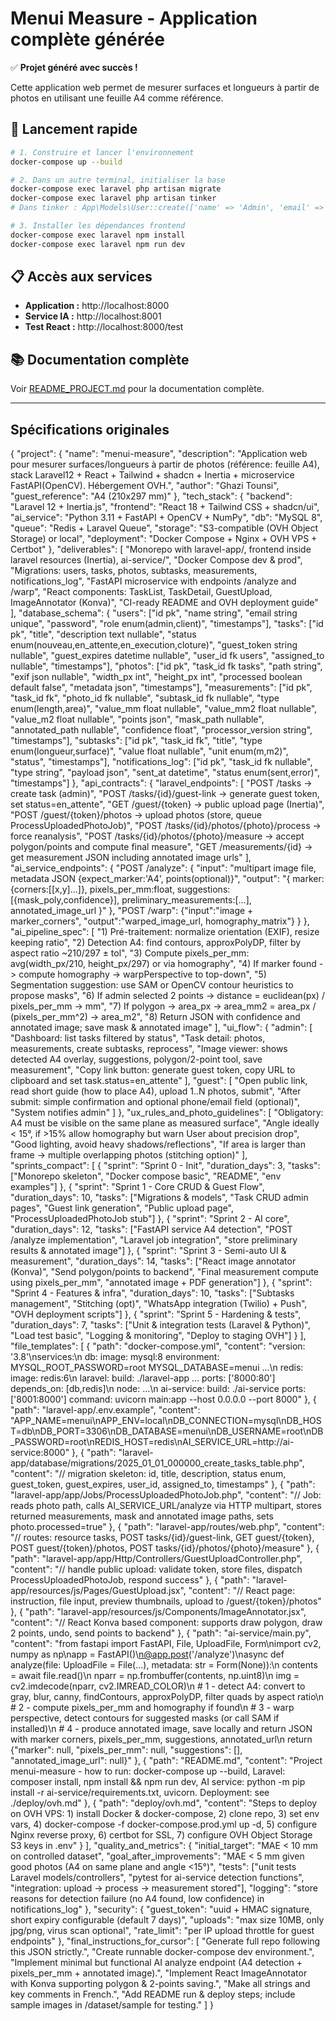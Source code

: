 # Menui Measure - Application complète générée

✅ **Projet généré avec succès !**

Cette application web permet de mesurer surfaces et longueurs à partir de photos en utilisant une feuille A4 comme référence.

## 🚀 Lancement rapide

```bash
# 1. Construire et lancer l'environnement
docker-compose up --build

# 2. Dans un autre terminal, initialiser la base
docker-compose exec laravel php artisan migrate
docker-compose exec laravel php artisan tinker
# Dans tinker : App\Models\User::create(['name' => 'Admin', 'email' => 'admin@example.com', 'password' => bcrypt('password'), 'role' => 'admin']);

# 3. Installer les dépendances frontend
docker-compose exec laravel npm install
docker-compose exec laravel npm run dev
```

## 📋 Accès aux services

- **Application :** http://localhost:8000
- **Service IA :** http://localhost:8001  
- **Test React :** http://localhost:8000/test

## 📚 Documentation complète

Voir [README_PROJECT.md](README_PROJECT.md) pour la documentation complète.

---

## Spécifications originales

{
  "project": {
    "name": "menui-measure",
    "description": "Application web pour mesurer surfaces/longueurs à partir de photos (référence: feuille A4), stack Laravel12 + React + Tailwind + shadcn + Inertia + microservice FastAPI(OpenCV). Hébergement OVH.",
    "author": "Ghazi Tounsi",
    "guest_reference": "A4 (210x297 mm)"
  },
  "tech_stack": {
    "backend": "Laravel 12 + Inertia.js",
    "frontend": "React 18 + Tailwind CSS + shadcn/ui",
    "ai_service": "Python 3.11 + FastAPI + OpenCV + NumPy",
    "db": "MySQL 8",
    "queue": "Redis + Laravel Queue",
    "storage": "S3-compatible (OVH Object Storage) or local",
    "deployment": "Docker Compose + Nginx + OVH VPS + Certbot"
  },
  "deliverables": [
    "Monorepo with laravel-app/, frontend inside laravel resources (Inertia), ai-service/",
    "Docker Compose dev & prod",
    "Migrations: users, tasks, photos, subtasks, measurements, notifications_log",
    "FastAPI microservice with endpoints /analyze and /warp",
    "React components: TaskList, TaskDetail, GuestUpload, ImageAnnotator (Konva)",
    "CI-ready README and OVH deployment guide"
  ],
  "database_schema": {
    "users": ["id pk", "name string", "email string unique", "password", "role enum(admin,client)", "timestamps"],
    "tasks": ["id pk", "title", "description text nullable", "status enum(nouveau,en_attente,en_execution,cloture)", "guest_token string nullable", "guest_expires datetime nullable", "user_id fk users", "assigned_to nullable", "timestamps"],
    "photos": ["id pk", "task_id fk tasks", "path string", "exif json nullable", "width_px int", "height_px int", "processed boolean default false", "metadata json", "timestamps"],
    "measurements": ["id pk", "task_id fk", "photo_id fk nullable", "subtask_id fk nullable", "type enum(length,area)", "value_mm float nullable", "value_mm2 float nullable", "value_m2 float nullable", "points json", "mask_path nullable", "annotated_path nullable", "confidence float", "processor_version string", "timestamps"],
    "subtasks": ["id pk", "task_id fk", "title", "type enum(longueur,surface)", "value float nullable", "unit enum(m,m2)", "status", "timestamps"],
    "notifications_log": ["id pk", "task_id fk nullable", "type string", "payload json", "sent_at datetime", "status enum(sent,error)", "timestamps"]
  },
  "api_contracts": {
    "laravel_endpoints": [
      "POST /tasks -> create task (admin)",
      "POST /tasks/{id}/guest-link -> generate guest token, set status=en_attente",
      "GET /guest/{token} -> public upload page (Inertia)",
      "POST /guest/{token}/photos -> upload photos (store, queue ProcessUploadedPhotoJob)",
      "POST /tasks/{id}/photos/{photo}/process -> force reanalysis",
      "POST /tasks/{id}/photos/{photo}/measure -> accept polygon/points and compute final measure",
      "GET /measurements/{id} -> get measurement JSON including annotated image urls"
    ],
    "ai_service_endpoints": {
      "POST /analyze": {
        "input": "multipart image file, metadata JSON {expect_marker:'A4', points(optional)}",
        "output": "{ marker:{corners:[[x,y]...]}, pixels_per_mm:float, suggestions:[{mask_poly,confidence}], preliminary_measurements:[...], annotated_image_url }"
      },
      "POST /warp": {"input":"image + marker_corners", "output":"warped_image_url, homography_matrix"}
    }
  },
  "ai_pipeline_spec": [
    "1) Pré-traitement: normalize orientation (EXIF), resize keeping ratio",
    "2) Detection A4: find contours, approxPolyDP, filter by aspect ratio ~210/297 ± tol",
    "3) Compute pixels_per_mm: avg(width_px/210, height_px/297) or via homography",
    "4) If marker found -> compute homography -> warpPerspective to top-down",
    "5) Segmentation suggestion: use SAM or OpenCV contour heuristics to propose masks",
    "6) If admin selected 2 points -> distance = euclidean(px) / pixels_per_mm -> mm",
    "7) If polygon -> area_px -> area_mm2 = area_px / (pixels_per_mm^2) -> area_m2",
    "8) Return JSON with confidence and annotated image; save mask & annotated image"
  ],
  "ui_flow": {
    "admin": [
      "Dashboard: list tasks filtered by status",
      "Task detail: photos, measurements, create subtasks, reprocess",
      "Image viewer: shows detected A4 overlay, suggestions, polygon/2-point tool, save measurement",
      "Copy link button: generate guest token, copy URL to clipboard and set task.status=en_attente"
    ],
    "guest": [
      "Open public link, read short guide (how to place A4), upload 1..N photos, submit",
      "After submit: simple confirmation and optional phone/email field (optional)",
      "System notifies admin"
    ]
  },
  "ux_rules_and_photo_guidelines": [
    "Obligatory: A4 must be visible on the same plane as measured surface",
    "Angle ideally < 15°, if >15% allow homography but warn User about precision drop",
    "Good lighting, avoid heavy shadows/reflections",
    "If area is larger than frame -> multiple overlapping photos (stitching option)"
  ],
  "sprints_compact": [
    {
      "sprint": "Sprint 0 - Init",
      "duration_days": 3,
      "tasks": ["Monorepo skeleton", "Docker compose basic", "README", "env examples"]
    },
    {
      "sprint": "Sprint 1 - Core CRUD & Guest Flow",
      "duration_days": 10,
      "tasks": ["Migrations & models", "Task CRUD admin pages", "Guest link generation", "Public upload page", "ProcessUploadedPhotoJob stub"]
    },
    {
      "sprint": "Sprint 2 - AI core",
      "duration_days": 12,
      "tasks": ["FastAPI service A4 detection", "POST /analyze implementation", "Laravel job integration", "store preliminary results & annotated image"]
    },
    {
      "sprint": "Sprint 3 - Semi-auto UI & measurement",
      "duration_days": 14,
      "tasks": ["React image annotator (Konva)", "Send polygon/points to backend", "Final measurement compute using pixels_per_mm", "annotated image + PDF generation"]
    },
    {
      "sprint": "Sprint 4 - Features & infra",
      "duration_days": 10,
      "tasks": ["Subtasks management", "Stitching (opt)", "WhatsApp integration (Twilio) + Push", "OVH deployment scripts"]
    },
    {
      "sprint": "Sprint 5 - Hardening & tests",
      "duration_days": 7,
      "tasks": ["Unit & integration tests (Laravel & Python)", "Load test basic", "Logging & monitoring", "Deploy to staging OVH"]
    }
  ],
  "file_templates": [
    {
      "path": "docker-compose.yml",
      "content": "version: '3.8'\\nservices:\\n  db: image: mysql:8 environment: MYSQL_ROOT_PASSWORD=root MYSQL_DATABASE=menui ...\\n  redis: image: redis:6\\n  laravel: build: ./laravel-app ... ports: ['8000:80'] depends_on: [db,redis]\\n  node: ...\\n  ai-service: build: ./ai-service ports: ['8001:8000'] command: uvicorn main:app --host 0.0.0.0 --port 8000"
    },
    {
      "path": "laravel-app/.env.example",
      "content": "APP_NAME=menui\\nAPP_ENV=local\\nDB_CONNECTION=mysql\\nDB_HOST=db\\nDB_PORT=3306\\nDB_DATABASE=menui\\nDB_USERNAME=root\\nDB_PASSWORD=root\\nREDIS_HOST=redis\\nAI_SERVICE_URL=http://ai-service:8000"
    },
    {
      "path": "laravel-app/database/migrations/2025_01_01_000000_create_tasks_table.php",
      "content": "// migration skeleton: id, title, description, status enum, guest_token, guest_expires, user_id, assigned_to, timestamps"
    },
    {
      "path": "laravel-app/app/Jobs/ProcessUploadedPhotoJob.php",
      "content": "// Job: reads photo path, calls AI_SERVICE_URL/analyze via HTTP multipart, stores returned measurements, mask and annotated image paths, sets photo.processed=true"
    },
    {
      "path": "laravel-app/routes/web.php",
      "content": "// routes: resource tasks, POST tasks/{id}/guest-link, GET guest/{token}, POST guest/{token}/photos, POST tasks/{id}/photos/{photo}/measure"
    },
    {
      "path": "laravel-app/app/Http/Controllers/GuestUploadController.php",
      "content": "// handle public upload: validate token, store files, dispatch ProcessUploadedPhotoJob, respond success"
    },
    {
      "path": "laravel-app/resources/js/Pages/GuestUpload.jsx",
      "content": "// React page: instruction, file input, preview thumbnails, upload to /guest/{token}/photos"
    },
    {
      "path": "laravel-app/resources/js/Components/ImageAnnotator.jsx",
      "content": "// React Konva based component: supports draw polygon, draw 2 points, undo, send points to backend"
    },
    {
      "path": "ai-service/main.py",
      "content": "from fastapi import FastAPI, File, UploadFile, Form\\nimport cv2, numpy as np\\napp = FastAPI()\\n@app.post('/analyze')\\nasync def analyze(file: UploadFile = File(...), metadata: str = Form(None)):\\n  contents = await file.read()\\n  nparr = np.frombuffer(contents, np.uint8)\\n  img = cv2.imdecode(nparr, cv2.IMREAD_COLOR)\\n  # 1 - detect A4: convert to gray, blur, canny, findContours, approxPolyDP, filter quads by aspect ratio\\n  # 2 - compute pixels_per_mm and homography if found\\n  # 3 - warp perspective, detect contours for suggested masks (or call SAM if installed)\\n  # 4 - produce annotated image, save locally and return JSON with marker corners, pixels_per_mm, suggestions, annotated_url\\n  return {\"marker\": null, \"pixels_per_mm\": null, \"suggestions\": [], \"annotated_image_url\": null}"
    },
    {
      "path": "README.md",
      "content": "Project menui-measure - how to run: docker-compose up --build, Laravel: composer install, npm install && npm run dev, AI service: python -m pip install -r ai-service/requirements.txt, uvicorn. Deployment: see ./deploy/ovh.md"
    },
    {
      "path": "deploy/ovh.md",
      "content": "Steps to deploy on OVH VPS: 1) install Docker & docker-compose, 2) clone repo, 3) set env vars, 4) docker-compose -f docker-compose.prod.yml up -d, 5) configure Nginx reverse proxy, 6) certbot for SSL, 7) configure OVH Object Storage S3 keys in .env"
    }
  ],
  "quality_and_metrics": {
    "initial_target": "MAE < 10 mm on controlled dataset",
    "goal_after_improvements": "MAE < 5 mm given good photos (A4 on same plane and angle <15°)",
    "tests": ["unit tests Laravel models/controllers", "pytest for ai-service detection functions", "integration: upload -> process -> measurement stored"],
    "logging": "store reasons for detection failure (no A4 found, low confidence) in notifications_log"
  },
  "security": {
    "guest_token": "uuid + HMAC signature, short expiry configurable (default 7 days)",
    "uploads": "max size 10MB, only jpg/png, virus scan optional",
    "rate_limit": "per IP upload throttle for guest endpoints"
  },
  "final_instructions_for_cursor": [
    "Generate full repo following this JSON strictly.",
    "Create runnable docker-compose dev environment.",
    "Implement minimal but functional AI analyze endpoint (A4 detection + pixels_per_mm + annotated image).",
    "Implement React ImageAnnotator with Konva supporting polygon & 2-points saving.",
    "Make all strings and key comments in French.",
    "Add README run & deploy steps; include sample images in /dataset/sample for testing."
  ]
}

